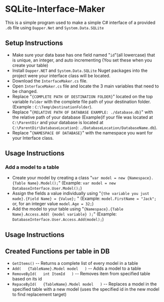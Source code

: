 
# SQLite-Interface-Maker

This is a simple program used to make a simple C# interface of a provided `.db` file using `Dapper.Net` and `System.Data.SQLite`

## Setup Instructions
- Make sure your data base has one field named "`id`"(all lowercase) that is unique, an integer, and auto incrementing (You set these when you create your table)
- Install `Dapper.NET` and `System.Data.SQLite` Nuget packages into the project were your interface class will be located.
- Download the `InterfaceMaker.cs` file.
- Open `InterfaceMaker.cs` file and locate the 3 main variables that need to be changed.
- Replace "`{COMPLETE PATH OF DESTINATION FOLDER}`" located on the top variable `Folder` with the complete file path of your destination folder. (Example :  `C:\Temp\DestinationFolder`).
- Replace "`{RELATIVE PATH OF DATABASE EXAMPLE: ./database.db}`" with the relative path of your database (Example(if your file was located at `C:\ParentDir` and your database is located at `C:\ParentDir\DatabaseLocation`): `./DatabaseLocation/DatabaseName.db`).
- Replace "`{NAMESPACE OF DATABASE}`" with the namespace you want for your Interface class.

## Usage Instructions
### Add a model to a table
- Create your model by creating a class "`var model = new {Namespace}.{Table Name}.Model();`" (Example: `var model = new DatabaseInterface.User.Model();`)
- Assign the fields a value individually using "`{the variable you just made}.{Field Name} = {Value};` " (Example: `model.FirstName = "Jack";` or, for an integer value `model.Age = 32;`)
- Add the model to your table using "`{Namespace}.{Table Name}.Access.Add( {model variable} );`" (Example: `DatabaseInterface.User.Access.Add(model);`)

## Usage Instructions

## Created Functions per table in DB
- `GetItems()` -- Returns a complete list of every model in a table
- `Add(   {TableName}.Model model   )` -- Adds a model to a table
- `RemoveById(   int ItemId   )` -- Removes item from specified table based on its id
- `RepaceById(   {TableName}.Model model   )` -- Replaces a model in the specified table with a new model (uses the specified id in the new model to find replacement target)
